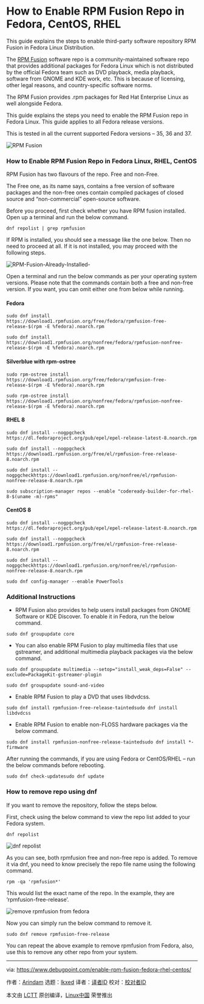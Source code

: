 [#]: subject: "How to Enable RPM Fusion Repo in Fedora, CentOS, RHEL"
[#]: via: "https://www.debugpoint.com/enable-rpm-fusion-fedora-rhel-centos/"
[#]: author: "Arindam https://www.debugpoint.com/author/admin1/"
[#]: collector: "lkxed"
[#]: translator: "geekpi"
[#]: reviewer: " "
[#]: publisher: " "
[#]: url: " "

How to Enable RPM Fusion Repo in Fedora, CentOS, RHEL
======
This guide explains the steps to enable third-party software repository RPM Fusion in Fedora Linux Distribution.

The [RPM Fusion][1] software repo is a community-maintained software repo that provides additional packages for Fedora Linux which is not distributed by the official Fedora team such as DVD playback, media playback, software from GNOME and KDE work, etc. This is because of licensing, other legal reasons, and country-specific software norms.

The RPM Fusion provides .rpm packages for Red Hat Enterprise Linux as well alongside Fedora.

This guide explains the steps you need to enable the RPM Fusion repo in Fedora Linux. This guide applies to all Fedora release versions.

This is tested in all the current supported Fedora versions – 35, 36 and 37.

![RPM Fusion][2]

### How to Enable RPM Fusion Repo in Fedora Linux, RHEL, CentOS

RPM Fusion has two flavours of the repo. Free and non-Free.

The Free one, as its name says, contains a free version of software packages and the non-free ones contain compiled packages of closed source and “non-commercial” open-source software.

Before you proceed, first check whether you have RPM fusion installed. Open up a terminal and run the below command.

```
dnf repolist | grep rpmfusion
```

If RPM is installed, you should see a message like the one below. Then no need to proceed at all. If it is not installed, you may proceed with the following steps.

![RPM-Fusion-Already-Installed-][3]

Open a terminal and run the below commands as per your operating system versions. Please note that the commands contain both a free and non-free version. If you want, you can omit either one from below while running.

#### Fedora

```
sudo dnf install https://download1.rpmfusion.org/free/fedora/rpmfusion-free-release-$(rpm -E %fedora).noarch.rpm
```

```
sudo dnf install https://download1.rpmfusion.org/nonfree/fedora/rpmfusion-nonfree-release-$(rpm -E %fedora).noarch.rpm
```

#### Silverblue with rpm-ostree

```
sudo rpm-ostree install https://download1.rpmfusion.org/free/fedora/rpmfusion-free-release-$(rpm -E %fedora).noarch.rpm
```

```
sudo rpm-ostree install https://download1.rpmfusion.org/nonfree/fedora/rpmfusion-nonfree-release-$(rpm -E %fedora).noarch.rpm
```

#### RHEL 8

```
sudo dnf install --nogpgcheck https://dl.fedoraproject.org/pub/epel/epel-release-latest-8.noarch.rpm
```

```
sudo dnf install --nogpgcheck https://download1.rpmfusion.org/free/el/rpmfusion-free-release-8.noarch.rpm
```

```
sudo dnf install --nogpgcheckhttps://download1.rpmfusion.org/nonfree/el/rpmfusion-nonfree-release-8.noarch.rpm
```

```
sudo subscription-manager repos --enable "codeready-builder-for-rhel-8-$(uname -m)-rpms"
```

#### CentOS 8

```
sudo dnf install --nogpgcheck https://dl.fedoraproject.org/pub/epel/epel-release-latest-8.noarch.rpm
```

```
sudo dnf install --nogpgcheck https://download1.rpmfusion.org/free/el/rpmfusion-free-release-8.noarch.rpm
```

```
sudo dnf install --nogpgcheckhttps://download1.rpmfusion.org/nonfree/el/rpmfusion-nonfree-release-8.noarch.rpm
```

```
sudo dnf config-manager --enable PowerTools
```

### Additional Instructions

* RPM Fusion also provides to help users install packages from GNOME Software or KDE Discover. To enable it in Fedora, run the below command.

```
sudo dnf groupupdate core
```

* You can also enable RPM Fusion to play multimedia files that use gstreamer, and additional multimedia playback packages via the below command.

```
sudo dnf groupupdate multimedia --setop="install_weak_deps=False" --exclude=PackageKit-gstreamer-plugin
```

```
sudo dnf groupupdate sound-and-video
```

* Enable RPM Fusion to play a DVD that uses libdvdcss.

```
sudo dnf install rpmfusion-free-release-taintedsudo dnf install libdvdcss
```

* Enable RPM Fusion to enable non-FLOSS hardware packages via the below command.

```
sudo dnf install rpmfusion-nonfree-release-taintedsudo dnf install *-firmware
```

After running the commands, if you are using Fedora or CentOS/RHEL – run the below commands before rebooting.

```
sudo dnf check-updatesudo dnf update
```

### How to remove repo using dnf

If you want to remove the repository, follow the steps below.

First, check using the below command to view the repo list added to your Fedora system.

```
dnf repolist
```

![dnf repolist][4]

As you can see, both rpmfusion free and non-free repo is added. To remove it via dnf, you need to know precisely the repo file name using the following command.

```
rpm -qa 'rpmfusion*'
```

This would list the exact name of the repo. In the example, they are ‘rpmfusion-free-release’.

![remove rpmfusion from fedora][5]

Now you can simply run the below command to remove it.

```
sudo dnf remove rpmfusion-free-release
```

You can repeat the above example to remove rpmfusion from Fedora, also, use this to remove any other repo from your system.

--------------------------------------------------------------------------------

via: https://www.debugpoint.com/enable-rpm-fusion-fedora-rhel-centos/

作者：[Arindam][a]
选题：[lkxed][b]
译者：[译者ID](https://github.com/译者ID)
校对：[校对者ID](https://github.com/校对者ID)

本文由 [LCTT](https://github.com/LCTT/TranslateProject) 原创编译，[Linux中国](https://linux.cn/) 荣誉推出

[a]: https://www.debugpoint.com/author/admin1/
[b]: https://github.com/lkxed
[1]: https://rpmfusion.org/
[2]: https://www.debugpoint.com/wp-content/uploads/2020/07/rpmfusion.jpg
[3]: https://www.debugpoint.com/wp-content/uploads/2020/07/RPM-Fusion-Already-Installed-.png
[4]: https://www.debugpoint.com/wp-content/uploads/2020/07/dnf-repolist.jpg
[5]: https://www.debugpoint.com/wp-content/uploads/2020/07/remove-rpmfusion-from-fedora.jpg
